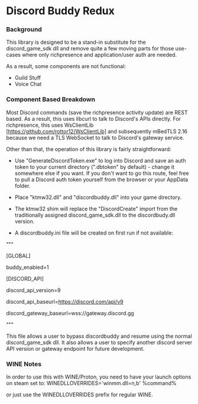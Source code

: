 # Discord Buddy Redux

### Background

This library is designed to be a stand-in substitute for the discord_game_sdk dll and remove quite a few moving parts for those use-cases where only richpresence and application/user auth are needed.

As a result, some components are not functional: 

- Guild Stuff
- Voice Chat

### Component Based Breakdown

Most Discord commands (save the richpresence activity update) are REST based. As a result, this uses libcurl to talk to Discord's APIs directly. For richpresence, this uses WsClientLib [https://github.com/rottor12/WsClientLib] and subsequently mBedTLS 2.16 because we need a TLS WebSocket to talk to Discord's gateway service.

Other than that, the operation of this library is fairly straightforward:

- Use "GenerateDiscordToken.exe" to log into Discord and save an auth token to your current directory (".dbtoken" by default) - change it somewhere else if you want. If you don't want to go this route, feel free to pull a Discord auth token yourself from the browser or your AppData folder.

- Place "ktmw32.dll" and "discordbuddy.dll" into your game directory. 

- The ktmw32 shim will replace the "DiscordCreate" import from the traditionally assigned discord_game_sdk.dll to the discordbudy.dll version.

- A discordbuddy.ini file will be created on first run if not available:

"""

[GLOBAL]

buddy_enabled=1

[DISCORD_API]

discord_api_version=9

discord_api_baseurl=https://discord.com/api/v9

discord_gateway_baseurl=wss://gateway.discord.gg

"""

This file allows a user to bypass discordbuddy and resume using the normal discord_game_sdk dll. It also allows a user to specify another discord server API version or gateway endpoint for future development.

### WINE Notes

In order to use this with WINE/Proton, you need to have your launch options on steam set to:
WINEDLLOVERRIDES='winmm.dll=n,b' %command%

or just use the WINEDLLOVERRIDES prefix for regular WINE.




